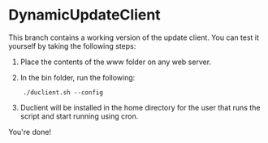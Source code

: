 DynamicUpdateClient
===================

This branch contains a working version of the update client. You can test it yourself by taking the following steps:

1. Place the contents of the www folder on any web server.

2. In the bin folder, run the following:
```
    ./duclient.sh --config
```

3. Duclient will be installed in the home directory for the user that runs the script and start running using cron.

You're done!